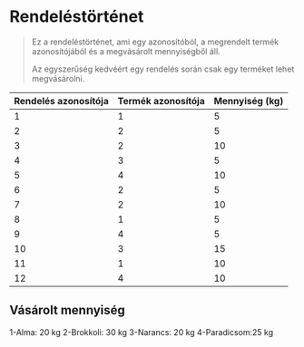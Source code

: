 # Rendeléstörténet

> Ez a rendeléstörténet, ami egy azonosítóból, a megrendelt termék azonosítójából és a megvásárolt mennyiségből áll.
>
> Az egyszerűség kedvéért egy rendelés során csak egy terméket lehet megvásárolni.

| Rendelés azonosítója | Termék azonosítója | Mennyiség (kg) |
| -------------------- | ------------------ | -------------- |
| 1                    | 1                  | 5              |
| 2                    | 2                  | 5              |
| 3                    | 2                  | 10             |
| 4                    | 3                  | 5              |
| 5                    | 4                  | 10             |
| 6                    | 2                  | 5              |
| 7                    | 2                  | 10             |
| 8                    | 1                  | 5              |
| 9                    | 4                  | 5              |
| 10                   | 3                  | 15             |
| 11                   | 1                  | 10             |
| 12                   | 4                  | 10             |

## Vásárolt mennyiség

1-Alma: 20 kg
2-Brokkoli: 30 kg
3-Narancs: 20 kg
4-Paradicsom:25 kg
